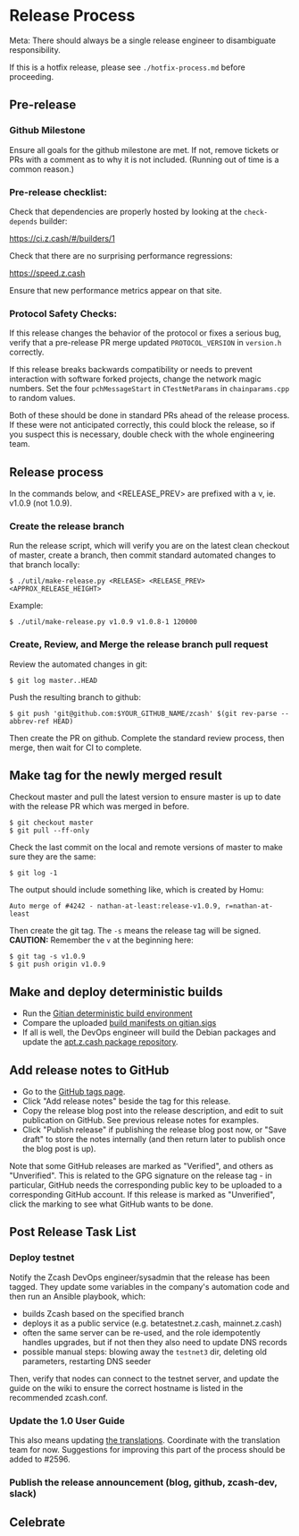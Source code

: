Release Process
====================
Meta: There should always be a single release engineer to disambiguate responsibility.

If this is a hotfix release, please see `./hotfix-process.md` before proceeding.

## Pre-release

### Github Milestone

Ensure all goals for the github milestone are met. If not, remove tickets
or PRs with a comment as to why it is not included. (Running out of time
is a common reason.)

### Pre-release checklist:

Check that dependencies are properly hosted by looking at the `check-depends` builder:

  https://ci.z.cash/#/builders/1

Check that there are no surprising performance regressions:

  https://speed.z.cash

Ensure that new performance metrics appear on that site.

### Protocol Safety Checks:

If this release changes the behavior of the protocol or fixes a serious
bug, verify that a pre-release PR merge updated `PROTOCOL_VERSION` in
`version.h` correctly.

If this release breaks backwards compatibility or needs to prevent
interaction with software forked projects, change the network magic
numbers. Set the four `pchMessageStart` in `CTestNetParams` in
`chainparams.cpp` to random values.

Both of these should be done in standard PRs ahead of the release
process. If these were not anticipated correctly, this could block the
release, so if you suspect this is necessary, double check with the
whole engineering team.

## Release process

In the commands below, <RELEASE> and <RELEASE_PREV> are prefixed with a v, ie.
v1.0.9 (not 1.0.9).

### Create the release branch

Run the release script, which will verify you are on the latest clean
checkout of master, create a branch, then commit standard automated
changes to that branch locally:

    $ ./util/make-release.py <RELEASE> <RELEASE_PREV> <APPROX_RELEASE_HEIGHT>

Example:

    $ ./util/make-release.py v1.0.9 v1.0.8-1 120000

### Create, Review, and Merge the release branch pull request

Review the automated changes in git:

    $ git log master..HEAD

Push the resulting branch to github:

    $ git push 'git@github.com:$YOUR_GITHUB_NAME/zcash' $(git rev-parse --abbrev-ref HEAD)

Then create the PR on github. Complete the standard review process,
then merge, then wait for CI to complete.

## Make tag for the newly merged result

Checkout master and pull the latest version to ensure master is up to date with the release PR which was merged in before.

    $ git checkout master
    $ git pull --ff-only

Check the last commit on the local and remote versions of master to make sure they are the same:

    $ git log -1

The output should include something like, which is created by Homu:

    Auto merge of #4242 - nathan-at-least:release-v1.0.9, r=nathan-at-least

Then create the git tag. The `-s` means the release tag will be
signed. **CAUTION:** Remember the `v` at the beginning here:

    $ git tag -s v1.0.9
    $ git push origin v1.0.9

## Make and deploy deterministic builds

- Run the [Gitian deterministic build environment](https://github.com/zcash/zcash-gitian)
- Compare the uploaded [build manifests on gitian.sigs](https://github.com/zcash/gitian.sigs)
- If all is well, the DevOps engineer will build the Debian packages and update the
  [apt.z.cash package repository](https://apt.z.cash).

## Add release notes to GitHub

- Go to the [GitHub tags page](https://github.com/zcash/zcash/tags).
- Click "Add release notes" beside the tag for this release.
- Copy the release blog post into the release description, and edit to suit
  publication on GitHub. See previous release notes for examples.
- Click "Publish release" if publishing the release blog post now, or
  "Save draft" to store the notes internally (and then return later to publish
  once the blog post is up).

Note that some GitHub releases are marked as "Verified", and others as
"Unverified". This is related to the GPG signature on the release tag - in
particular, GitHub needs the corresponding public key to be uploaded to a
corresponding GitHub account. If this release is marked as "Unverified", click
the marking to see what GitHub wants to be done.

## Post Release Task List

### Deploy testnet

Notify the Zcash DevOps engineer/sysadmin that the release has been tagged. They update some variables in the company's automation code and then run an Ansible playbook, which:

* builds Zcash based on the specified branch
* deploys it as a public service (e.g. betatestnet.z.cash, mainnet.z.cash)
* often the same server can be re-used, and the role idempotently handles upgrades, but if not then they also need to update DNS records
* possible manual steps: blowing away the `testnet3` dir, deleting old parameters, restarting DNS seeder

Then, verify that nodes can connect to the testnet server, and update the guide on the wiki to ensure the correct hostname is listed in the recommended zcash.conf.

### Update the 1.0 User Guide

This also means updating [the translations](https://github.com/zcash/zcash-docs).
Coordinate with the translation team for now. Suggestions for improving this
part of the process should be added to #2596.

### Publish the release announcement (blog, github, zcash-dev, slack)

## Celebrate
